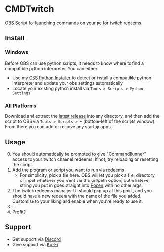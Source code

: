 # CMDTwitch
OBS Script for launching commands on your pc for twitch redeems
## Install
### Windows
Before OBS can use python scripts, it needs to know where to find a compatible python interpreter. You can either:
- Use my [OBS Python Installer](https://github.com/sugoidogo/obs-python-installer) to detect or install a compatible python interpreter and update your obs settings automatically
- Locate your existing python install via `Tools > Scripts > Python Settings`
### All Platforms
Download and extract the [latest release](https://github.com/sugoidogo/obs-startup-apps/releases/latest) into any directory, and then add the script to OBS via `Tools > Scripts > +` (bottom-left of the scripts window). From there you can add or remove any startup apps.
## Usage
0. You should automatically be prompted to give "CommandRunner" access to your twitch channel redeems. If not, try reloading or resetting the script.
1. Add the program or script you want to run via redeems
    - For simplicity, pick a file here. OBS will let you pick a file, directory, or input whatever you want via the url/path option, but whatever string you put in goes straight into [Popen](https://docs.python.org/3/library/subprocess.html#popen-constructor) with no other args.
2. The twitch redeems manager UI should pop up at this point, and you should have a new redeem with the name of the file you added. Customise to your liking and enable when you're ready to use it.
3. ...
4. Profit?
## Support
- Get support via [Discord](https://discord.gg/PbGT9tVWTC)
- Give support via [Ko-Fi](https://ko-fi.com/sugoidogo)
